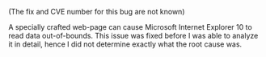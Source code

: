 (The fix and CVE number for this bug are not known)

A specially crafted web-page can cause Microsoft Internet Explorer 10 to read
data out-of-bounds. This issue was fixed before I was able to analyze it in
detail, hence I did not determine exactly what the root cause was.
